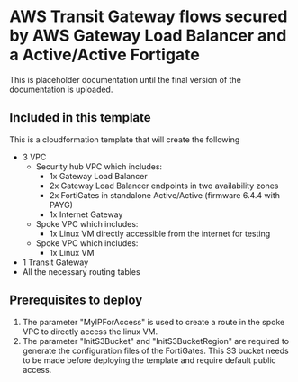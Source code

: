# AWS Transit Gateway flows secured by AWS Gateway Load Balancer and a Active/Active Fortigate

This is placeholder documentation until the final version of the documentation is uploaded.

## Included in this template
This is a cloudformation template that will create the following
- 3 VPC
  - Security hub VPC which includes:
    - 1x Gateway Load Balancer
    - 2x Gateway Load Balancer endpoints in two availability zones
    - 2x FortiGates in standalone Active/Active (firmware 6.4.4 with PAYG)
    - 1x Internet Gateway
  - Spoke VPC which includes:
    - 1x Linux VM directly accessible from the internet for testing
  - Spoke VPC which includes:
    - 1x Linux VM
- 1 Transit Gateway
- All the necessary routing tables

## Prerequisites to deploy
1. The parameter "MyIPForAccess" is used to create a route in the spoke VPC to directly access the linux VM.
2. The parameter "InitS3Bucket" and "InitS3BucketRegion" are required to generate the configuration files of the FortiGates. This S3 bucket needs to be made before deploying the template and require default public access.
